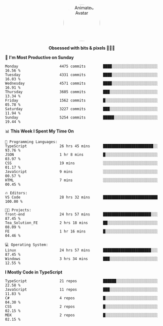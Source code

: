 
<div align="center">
  <img 
    src="https://i.postimg.cc/W1R4TF4j/d6kpuve-c97567cf-518b-4b86-a271-5c89d88d22f7.gif" 
    width="120" 
    height="120" 
    alt="Animated Avatar" 
    style="border-radius: 50%;" 
  />
  
  <strong>Obsessed with bits & pixels 🧑‍💻🎨</strong>
</div>


<!--
### 🛠️ Main Tech Stack

<div align="center">
  <img src="https://cdn.jsdelivr.net/gh/devicons/devicon/icons/javascript/javascript-original.svg" height="25" alt="JavaScript" />
  <img src="https://cdn.jsdelivr.net/gh/devicons/devicon/icons/react/react-original.svg" height="25" alt="React" />
  <img src="https://cdn.jsdelivr.net/gh/devicons/devicon/icons/cplusplus/cplusplus-original.svg" height="25" alt="C++" />
  <img src="https://cdn.jsdelivr.net/gh/devicons/devicon/icons/rust/rust-original.svg" height="25" alt="Rust" />
  <img src="https://cdn.jsdelivr.net/gh/devicons/devicon/icons/java/java-original.svg" height="25" alt="Java" />
  <img src="https://skillicons.dev/icons?i=mysql" height="25" alt="MySQL" />
  <img src="https://skillicons.dev/icons?i=pr" height="25" alt="Premiere Pro" />
</div> -->

<!--START_SECTION:waka-->
📅 **I'm Most Productive on Sunday** 

```text
Monday                   4475 commits        ████░░░░░░░░░░░░░░░░░░░░░   16.56 % 
Tuesday                  4331 commits        ████░░░░░░░░░░░░░░░░░░░░░   16.03 % 
Wednesday                4571 commits        ████░░░░░░░░░░░░░░░░░░░░░   16.91 % 
Thursday                 3605 commits        ███░░░░░░░░░░░░░░░░░░░░░░   13.34 % 
Friday                   1562 commits        █░░░░░░░░░░░░░░░░░░░░░░░░   05.78 % 
Saturday                 3227 commits        ███░░░░░░░░░░░░░░░░░░░░░░   11.94 % 
Sunday                   5254 commits        █████░░░░░░░░░░░░░░░░░░░░   19.44 % 
```


📊 **This Week I Spent My Time On** 

```text
💬 Programming Languages: 
TypeScript               26 hrs 45 mins      ███████████████████████░░   93.76 % 
JSON                     1 hr 8 mins         █░░░░░░░░░░░░░░░░░░░░░░░░   03.97 % 
CSS                      19 mins             ░░░░░░░░░░░░░░░░░░░░░░░░░   01.17 % 
JavaScript               9 mins              ░░░░░░░░░░░░░░░░░░░░░░░░░   00.57 % 
HTML                     7 mins              ░░░░░░░░░░░░░░░░░░░░░░░░░   00.45 % 

🔥 Editors: 
VS Code                  28 hrs 32 mins      █████████████████████████   100.00 % 

🐱‍💻 Projects: 
front-end                24 hrs 57 mins      ██████████████████████░░░   87.45 % 
Tea_Solution_FE          2 hrs 18 mins       ██░░░░░░░░░░░░░░░░░░░░░░░   08.09 % 
FE                       1 hr 16 mins        █░░░░░░░░░░░░░░░░░░░░░░░░   04.46 % 

💻 Operating System: 
Linux                    24 hrs 57 mins      ██████████████████████░░░   87.45 % 
Windows                  3 hrs 34 mins       ███░░░░░░░░░░░░░░░░░░░░░░   12.55 % 
```

**I Mostly Code in TypeScript** 

```text
TypeScript               21 repos            ██████░░░░░░░░░░░░░░░░░░░   22.58 % 
JavaScript               11 repos            ███░░░░░░░░░░░░░░░░░░░░░░   11.83 % 
C#                       4 repos             █░░░░░░░░░░░░░░░░░░░░░░░░   04.30 % 
CSS                      2 repos             █░░░░░░░░░░░░░░░░░░░░░░░░   02.15 % 
MDX                      2 repos             █░░░░░░░░░░░░░░░░░░░░░░░░   02.15 % 
```




<!--END_SECTION:waka-->
